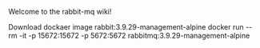 Welcome to the rabbit-mq wiki!

Download dockaer image rabbit:3.9.29-management-alpine
docker run --rm -it -p 15672:15672 -p 5672:5672 rabbitmq:3.9.29-management-alpine
